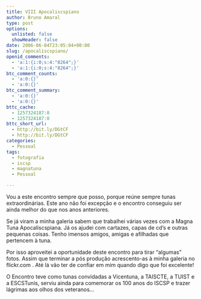 ```yaml
---
title: VIII Apocaliscspiano
author: Bruno Amaral
type: post
options:
  unlisted: false
  showHeader: false
date: 2006-06-04T23:05:04+00:00
slug: /apocaliscspiano/
openid_comments:
  - 'a:1:{i:0;s:4:"8264";}'
  - 'a:1:{i:0;s:4:"8264";}'
btc_comment_counts:
  - 'a:0:{}'
  - 'a:0:{}'
btc_comment_summary:
  - 'a:0:{}'
  - 'a:0:{}'
bttc_cache:
  - 1257324187:0
  - 1257324187:0
bttc_short_url:
  - http://bit.ly/DGtCF
  - http://bit.ly/DGtCF
categories:
  - Pessoal
tags:
  - fotografia
  - iscsp
  - magnatuna
  - Pessoal

---
```

Vou a este encontro sempre que posso, porque reúne sempre tunas extraordinárias. Este ano não foi excepção e o encontro conseguiu ser ainda melhor do que nos anos anteriores.

Se já viram a minha galeria sabem que trabalhei várias vezes com a Magna Tuna Apocaliscspiana. Já os ajudei com cartazes, capas de cd&#8217;s e outras pequenas coisas. Tenho imensos amigos, amigas e afilhadas que pertencem à tuna.

Por isso aproveitei a oportunidade deste encontro para tirar &#8220;algumas&#8221; fotos. Assim que terminar a pós produção acrescento-as à minha galeria no flickr.com . Até lá vão ter de confiar em mim quando digo que foi excelente!

O Encontro teve como tunas convidadas a Vicentuna, a TAISCTE, a TUIST e a ESCSTunis, serviu ainda para comemorar os 100 anos do ISCSP e trazer lágrimas aos olhos dos veteranos&#8230;
